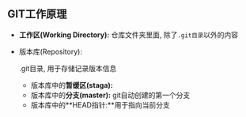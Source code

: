 ## GIT工作原理

- **工作区(Working Directory):** 仓库文件夹里面, 除了`.git目录`以外的内容

- 版本库(Repository):

  .git目录, 用于存储记录版本信息

  - 版本库中的**暂缓区(staga):**
  - 版本库中的**分支(master):** git自动创建的第一个分支
  - 版本库中的**HEAD指针:**用于指向当前分支

